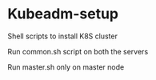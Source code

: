 # Kubeadm-setup
Shell scripts to install K8S cluster

Run common.sh script on both the servers

Run master.sh only on master node
